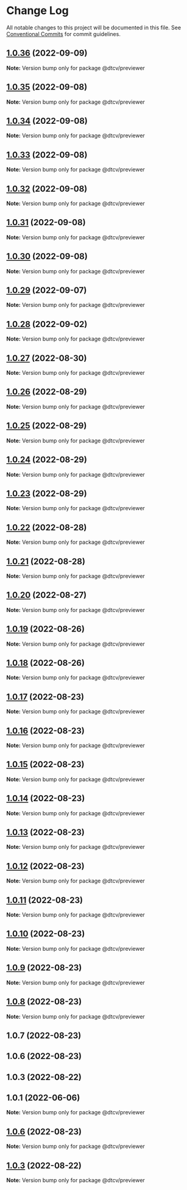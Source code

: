 # Change Log

All notable changes to this project will be documented in this file.
See [Conventional Commits](https://conventionalcommits.org) for commit guidelines.

## [1.0.36](https://github.com/paramountric/digitaltwincityviewer/compare/@dtcv/previewer@1.0.35...@dtcv/previewer@1.0.36) (2022-09-09)

**Note:** Version bump only for package @dtcv/previewer





## [1.0.35](https://github.com/paramountric/digitaltwincityviewer/compare/@dtcv/previewer@1.0.34...@dtcv/previewer@1.0.35) (2022-09-08)

**Note:** Version bump only for package @dtcv/previewer





## [1.0.34](https://github.com/paramountric/digitaltwincityviewer/compare/@dtcv/previewer@1.0.33...@dtcv/previewer@1.0.34) (2022-09-08)

**Note:** Version bump only for package @dtcv/previewer





## [1.0.33](https://github.com/paramountric/digitaltwincityviewer/compare/@dtcv/previewer@1.0.32...@dtcv/previewer@1.0.33) (2022-09-08)

**Note:** Version bump only for package @dtcv/previewer





## [1.0.32](https://github.com/paramountric/digitaltwincityviewer/compare/@dtcv/previewer@1.0.31...@dtcv/previewer@1.0.32) (2022-09-08)

**Note:** Version bump only for package @dtcv/previewer





## [1.0.31](https://github.com/paramountric/digitaltwincityviewer/compare/@dtcv/previewer@1.0.30...@dtcv/previewer@1.0.31) (2022-09-08)

**Note:** Version bump only for package @dtcv/previewer





## [1.0.30](https://github.com/paramountric/digitaltwincityviewer/compare/@dtcv/previewer@1.0.29...@dtcv/previewer@1.0.30) (2022-09-08)

**Note:** Version bump only for package @dtcv/previewer





## [1.0.29](https://github.com/paramountric/digitaltwincityviewer/compare/@dtcv/previewer@1.0.28...@dtcv/previewer@1.0.29) (2022-09-07)

**Note:** Version bump only for package @dtcv/previewer





## [1.0.28](https://github.com/paramountric/digitaltwincityviewer/compare/@dtcv/previewer@1.0.27...@dtcv/previewer@1.0.28) (2022-09-02)

**Note:** Version bump only for package @dtcv/previewer





## [1.0.27](https://github.com/paramountric/digitaltwincityviewer/compare/@dtcv/previewer@1.0.26...@dtcv/previewer@1.0.27) (2022-08-30)

**Note:** Version bump only for package @dtcv/previewer





## [1.0.26](https://github.com/paramountric/digitaltwincityviewer/compare/@dtcv/previewer@1.0.25...@dtcv/previewer@1.0.26) (2022-08-29)

**Note:** Version bump only for package @dtcv/previewer





## [1.0.25](https://github.com/paramountric/digitaltwincityviewer/compare/@dtcv/previewer@1.0.24...@dtcv/previewer@1.0.25) (2022-08-29)

**Note:** Version bump only for package @dtcv/previewer





## [1.0.24](https://github.com/paramountric/digitaltwincityviewer/compare/@dtcv/previewer@1.0.23...@dtcv/previewer@1.0.24) (2022-08-29)

**Note:** Version bump only for package @dtcv/previewer





## [1.0.23](https://github.com/paramountric/digitaltwincityviewer/compare/@dtcv/previewer@1.0.22...@dtcv/previewer@1.0.23) (2022-08-29)

**Note:** Version bump only for package @dtcv/previewer





## [1.0.22](https://github.com/paramountric/digitaltwincityviewer/compare/@dtcv/previewer@1.0.21...@dtcv/previewer@1.0.22) (2022-08-28)

**Note:** Version bump only for package @dtcv/previewer





## [1.0.21](https://github.com/paramountric/digitaltwincityviewer/compare/@dtcv/previewer@1.0.20...@dtcv/previewer@1.0.21) (2022-08-28)

**Note:** Version bump only for package @dtcv/previewer





## [1.0.20](https://github.com/paramountric/digitaltwincityviewer/compare/@dtcv/previewer@1.0.19...@dtcv/previewer@1.0.20) (2022-08-27)

**Note:** Version bump only for package @dtcv/previewer





## [1.0.19](https://github.com/paramountric/digitaltwincityviewer/compare/@dtcv/previewer@1.0.18...@dtcv/previewer@1.0.19) (2022-08-26)

**Note:** Version bump only for package @dtcv/previewer





## [1.0.18](https://github.com/paramountric/digitaltwincityviewer/compare/@dtcv/previewer@1.0.17...@dtcv/previewer@1.0.18) (2022-08-26)

**Note:** Version bump only for package @dtcv/previewer





## [1.0.17](https://github.com/paramountric/digitaltwincityviewer/compare/@dtcv/previewer@1.0.16...@dtcv/previewer@1.0.17) (2022-08-23)

**Note:** Version bump only for package @dtcv/previewer





## [1.0.16](https://github.com/paramountric/digitaltwincityviewer/compare/@dtcv/previewer@1.0.15...@dtcv/previewer@1.0.16) (2022-08-23)

**Note:** Version bump only for package @dtcv/previewer





## [1.0.15](https://github.com/paramountric/digitaltwincityviewer/compare/@dtcv/previewer@1.0.14...@dtcv/previewer@1.0.15) (2022-08-23)

**Note:** Version bump only for package @dtcv/previewer





## [1.0.14](https://github.com/paramountric/digitaltwincityviewer/compare/@dtcv/previewer@1.0.13...@dtcv/previewer@1.0.14) (2022-08-23)

**Note:** Version bump only for package @dtcv/previewer





## [1.0.13](https://github.com/paramountric/digitaltwincityviewer/compare/@dtcv/previewer@1.0.12...@dtcv/previewer@1.0.13) (2022-08-23)

**Note:** Version bump only for package @dtcv/previewer





## [1.0.12](https://github.com/paramountric/digitaltwincityviewer/compare/@dtcv/previewer@1.0.11...@dtcv/previewer@1.0.12) (2022-08-23)

**Note:** Version bump only for package @dtcv/previewer





## [1.0.11](https://github.com/paramountric/digitaltwincityviewer/compare/@dtcv/previewer@1.0.10...@dtcv/previewer@1.0.11) (2022-08-23)

**Note:** Version bump only for package @dtcv/previewer





## [1.0.10](https://github.com/paramountric/digitaltwincityviewer/compare/@dtcv/previewer@1.0.9...@dtcv/previewer@1.0.10) (2022-08-23)

**Note:** Version bump only for package @dtcv/previewer





## [1.0.9](https://github.com/paramountric/digitaltwincityviewer/compare/@dtcv/previewer@1.0.8...@dtcv/previewer@1.0.9) (2022-08-23)

**Note:** Version bump only for package @dtcv/previewer





## [1.0.8](https://github.com/paramountric/digitaltwincityviewer/compare/@dtcv/previewer@1.0.7...@dtcv/previewer@1.0.8) (2022-08-23)

**Note:** Version bump only for package @dtcv/previewer





## 1.0.7 (2022-08-23)



## 1.0.6 (2022-08-23)



## 1.0.3 (2022-08-22)



## 1.0.1 (2022-06-06)

**Note:** Version bump only for package @dtcv/previewer





## [1.0.6](https://github.com/paramountric/digitaltwincityviewer/compare/v1.0.5...v1.0.6) (2022-08-23)

**Note:** Version bump only for package @dtcv/previewer





## [1.0.3](https://github.com/paramountric/digitaltwincityviewer/compare/v1.0.2...v1.0.3) (2022-08-22)

**Note:** Version bump only for package @dtcv/previewer
